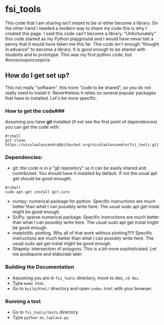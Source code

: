 # fsi_tools #

This code that I am sharing isn't meant to be or ether become a library. On the other hand I needed a modern way to share my code this is why I created this page. I said this code can't become a library. "Unfortunately" this code started as my Python playground and I would have never bet a penny that it would have taken me this far. This code isn't enough "thought in advance" to become a library. It is good enough to be shared with students and to prototype. This was my first python code, but #nonsonopoicosipirla.  

## How do I get set up? ##

This not really "software", this more "code to be shared", so you do not really need to install it. Nevertheless it relies on several popular packages that have to installed. Let's be more specific. 

### How to get the code###
Assuming you have **git** installed (if not see the first point of dependences) you can get the code  with: 
```
#!shell
git clone https://nicolaalessandro@bitbucket.org/nicolaalessandro/fsi_tools.git
```

### Dependencies: ###
  * git: the code is in a "git repository" so it can be easily shared and contributed. You should have it installed by default. If not the usual apt get should be good enought. 
```
#!shell
sudo apt-get install git-core
```
   * numpy: numerical package for python. Specific instructions are much better than what I can possibly write here. The usual sudo apt get instal might be good enough.
   * SciPy: sparse numerical package. Specific instructions are much better than what I can possibly write here. The usual sudo apt get instal might be good enough.
   * matplotlib. plotting. Why all of that work without plotting?!?! Specific instructions are much better than what I can possibly write here. The usual sudo apt get instal might be good enough.
   * Shapely: intersection of polygons. This is a bit more sophisticated. Let me postopone and elaborate later.

### Building the Documentation ###

* Assuming you are in ``fsi_tools`` directory, move to doc, ``cd doc``.
* Type ``make html``.
* Go to ``build/html/`` directory and open ``index.html`` with your browser. 

### Running a test ###

* Go to ``fsi_tools/tests`` directory.
* Type ``python ex_laplace.py``.